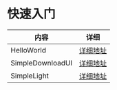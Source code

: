 # 快速入门

| 内容 | 详细 |
|-----|-----|
| HelloWorld | [详细地址]() |
| SimpleDownloadUI | [详细地址]() |
| SimpleLight | [详细地址]() |